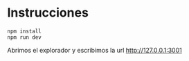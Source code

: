 # Instrucciones

```
npm install
npm run dev
```

Abrimos el explorador y escribimos la url http://127.0.0.1:3001
